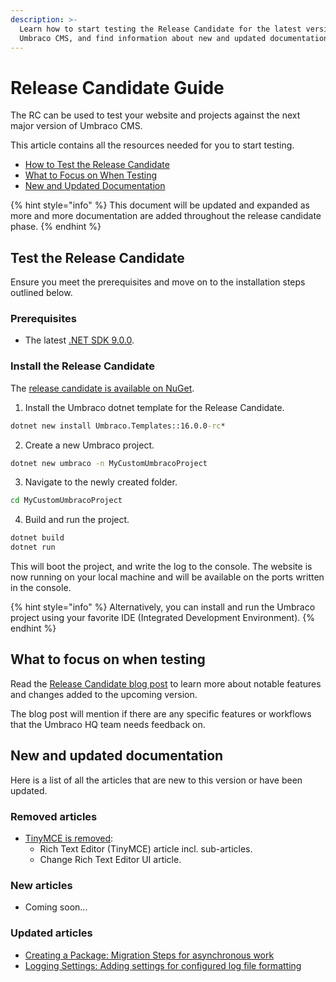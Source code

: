 ```yaml
---
description: >-
  Learn how to start testing the Release Candidate for the latest version of
  Umbraco CMS, and find information about new and updated documentation.
---
```


# Release Candidate Guide

The RC can be used to test your website and projects against the next major version of Umbraco CMS.

This article contains all the resources needed for you to start testing.

* [How to Test the Release Candidate](#test-the-release-candidate)
* [What to Focus on When Testing](#what-to-focus-on-when-testing)
* [New and Updated Documentation](#new-and-updated-documentation)

{% hint style="info" %}
This document will be updated and expanded as more and more documentation are added throughout the release candidate phase.
{% endhint %}

## Test the Release Candidate

Ensure you meet the prerequisites and move on to the installation steps outlined below.

### Prerequisites

* The latest [.NET SDK 9.0.0](https://dotnet.microsoft.com/en-us/download/dotnet/9.0).

### Install the Release Candidate

The [release candidate is available on NuGet](https://www.nuget.org/packages/Umbraco.Cms/16.0.0-rc).

1. Install the Umbraco dotnet template for the Release Candidate.

```cmd
dotnet new install Umbraco.Templates::16.0.0-rc*
```

2. Create a new Umbraco project.

```cmd
dotnet new umbraco -n MyCustomUmbracoProject
```

3. Navigate to the newly created folder.

```cmd
cd MyCustomUmbracoProject
```

4. Build and run the project.

```cmd
dotnet build
dotnet run
```

This will boot the project, and write the log to the console. The website is now running on your local machine and will be available on the ports written in the console.

{% hint style="info" %}
Alternatively, you can install and run the Umbraco project using your favorite IDE (Integrated Development Environment).
{% endhint %}

## What to focus on when testing

Read the [Release Candidate blog post](https://umbraco.com/) to learn more about notable features and changes added to the upcoming version.

The blog post will mention if there are any specific features or workflows that the Umbraco HQ team needs feedback on.

## New and updated documentation

Here is a list of all the articles that are new to this version or have been updated.

### Removed articles

* [TinyMCE is removed](fundamentals/setup/upgrading/version-specific/README.md#breaking-changes):
  * Rich Text Editor (TinyMCE) article incl. sub-articles.
  * Change Rich Text Editor UI article.

### New articles

* Coming soon...

### Updated articles

* [Creating a Package: Migration Steps for asynchronous work](extending/packages/creating-a-package.md)
* [Logging Settings: Adding settings for configured log file formatting](reference/configuration/loggingsettings.md)
